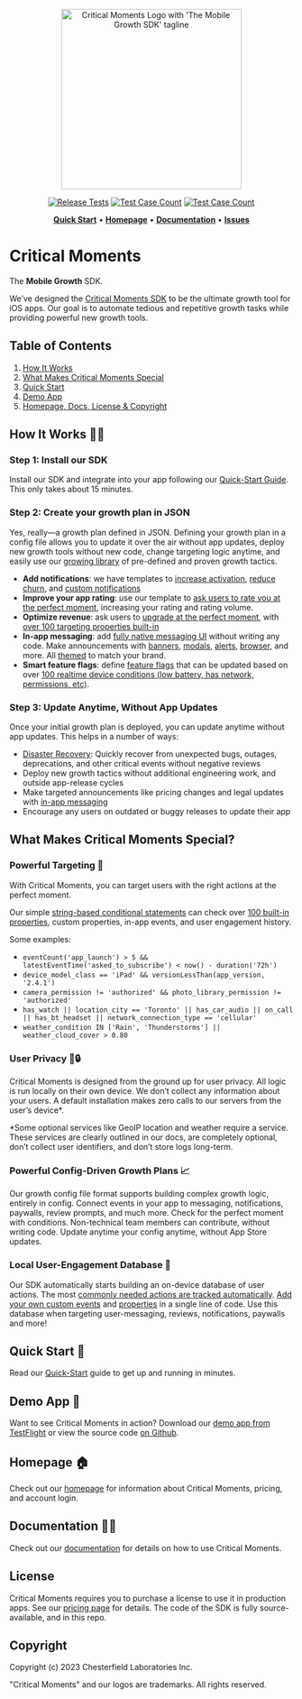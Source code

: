 
<p align="center">
  <a href="https://criticalmoments.io">
    <img width="320" alt="Critical Moments Logo with 'The Mobile Growth SDK' tagline" src="https://github.com/CriticalMoments/CriticalMoments/assets/848343/9f985505-264b-4b61-af7c-e79f15d01d54">
  </a>
</p>

<p align="center">
  <a href="https://github.com/CriticalMoments/CriticalMoments/actions/workflows/test_release.yml" target="_blank"><img src="https://github.com/CriticalMoments/CriticalMoments/actions/workflows/test_release.yml/badge.svg" alt="Release Tests"></a>
  <a href="https://github.com/CriticalMoments/CriticalMoments/blob/main/test_count.sh"><img src="https://img.shields.io/badge/Test_Case_Count-2550-brightgreen?logo=github&labelColor=32383f&logoColor=969da4" alt="Test Case Count" /></a>
  <a href="https://github.com/CriticalMoments/CriticalMoments/releases/latest"><img src="https://img.shields.io/github/v/release/CriticalMoments/CriticalMoments?color=brightgreen&labelColor=32383f&label=SPM%20Release" alt="Test Case Count" /></a>
</p>

<p align="center">
  <a href="https://docs.criticalmoments.io/quick-start"><strong>Quick Start</strong></a> •
  <a href="https://criticalmoments.io"><strong>Homepage</strong></a> •
  <a href="https://docs.criticalmoments.io"><strong>Documentation</strong></a> • 
  <a href="https://github.com/CriticalMoments/CriticalMoments/issues"><strong>Issues</strong></a>
</p>


# Critical Moments

The **Mobile Growth** SDK. 

We’ve designed the [Critical Moments SDK](https://criticalmoments.io) to be the ultimate growth tool for iOS apps. Our goal is to automate tedious and repetitive growth tasks while providing powerful new growth tools.


## Table of Contents
1. [How It Works](#how-it-works-)
2. [What Makes Critical Moments Special](#what-makes-critical-moments-special)
3. [Quick Start](#quick-start-)
4. [Demo App](#demo-app-)
5. [Homepage, Docs, License & Copyright](#homepage-)

## How It Works 👩‍💻

### Step 1: Install our SDK

Install our SDK and integrate into your app following our [Quick-Start Guide](https://docs.criticalmoments.io/quick-start). This only takes about 15 minutes.

### Step 2: Create your growth plan in JSON

Yes, really—a growth plan defined in JSON. Defining your growth plan in a config file allows you to update it over the air without app updates, deploy new growth tools without new code, change targeting logic anytime, and easily use our [growing library](https://criticalmoments.io/blog) of pre-defined and proven growth tactics. 

- **Add notifications**: we have templates to [increase activation](https://docs.criticalmoments.io/guides/reduce-app-churn-with-notifications#increase-activation-rate), [reduce churn](https://docs.criticalmoments.io/guides/reduce-app-churn-with-notifications#reduce-long-term-churn), and [custom notifications](https://docs.criticalmoments.io/guides/reduce-app-churn-with-notifications#step-5-add-custom-notification) 
- **Improve your app rating**: use our template to [ask users to rate you at the perfect moment](https://docs.criticalmoments.io/guides/improve-your-app-store-rating), increasing your rating and rating volume.
- **Optimize revenue**: ask users to [upgrade at the perfect moment](https://criticalmoments.io/features/grow_revenue), with [over 100 targeting properties built-in](https://docs.criticalmoments.io/conditional-targeting/built-in-properties)
- **In-app messaging**: add [fully native messaging UI](https://docs.criticalmoments.io/actions-in-app-messaging/actions-overview) without writing any code. Make announcements with [banners](https://docs.criticalmoments.io/actions-in-app-messaging/banners), [modals](https://docs.criticalmoments.io/actions-in-app-messaging/modals), [alerts](https://docs.criticalmoments.io/actions-in-app-messaging/alerts), [browser](https://docs.criticalmoments.io/actions-in-app-messaging/open-link), and more. All [themed](https://docs.criticalmoments.io/themes/theme-overview) to match your brand.
- **Smart feature flags**: define [feature flags](https://docs.criticalmoments.io/guides/feature-flags-guide) that can be updated based on over [100 realtime device conditions \(low battery, has network, permissions, etc\)](https://docs.criticalmoments.io/conditional-targeting/built-in-properties). 

### Step 3: Update Anytime, Without App Updates

Once your initial growth plan is deployed, you can update anytime without app updates. This helps in a number of ways:

- [Disaster Recovery](https://criticalmoments.io/features/disaster_recovery): Quickly recover from unexpected bugs, outages, deprecations, and other critical events without negative reviews
- Deploy new growth tactics without additional engineering work, and outside app-release cycles
- Make targeted announcements like pricing changes and legal updates with [in-app messaging](https://criticalmoments.io/features/in_app_messaging)
- Encourage any users on outdated or buggy releases to update their app

## What Makes Critical Moments Special?

### Powerful Targeting 🎯

With Critical Moments, you can target users with the right actions at the perfect moment.

Our simple [string-based conditional statements](https://docs.criticalmoments.io/conditional-targeting/intro-to-conditions) can check over [100 built-in properties](https://docs.criticalmoments.io/conditional-targeting/built-in-properties), custom properties, in-app events, and user engagement history. 

Some examples: 
- `eventCount('app_launch') > 5 && latestEventTime('asked_to_subscribe') < now() - duration('72h')`
- `device_model_class == 'iPad' && versionLessThan(app_version, '2.4.1')`
- `camera_permission != 'authorized' && photo_library_permission != 'authorized'`
- `has_watch || location_city == 'Toronto' || has_car_audio || on_call || has_bt_headset || network_connection_type == 'cellular'`
- `weather_condition IN ['Rain', 'Thunderstorms'] || weather_cloud_cover > 0.80`

### User Privacy 🔑🔒

Critical Moments is designed from the ground up for user privacy. All logic is run locally on their own device. We don’t collect any information about your users. A default installation makes zero calls to our servers from the user’s device*.

*Some optional services like GeoIP location and weather require a service. These services are clearly outlined in our docs, are completely optional, don’t collect user identifiers, and don’t store logs long-term.

### Powerful Config-Driven Growth Plans 📈

Our growth config file format supports building complex growth logic, entirely in config. Connect events in your app to messaging, notifications, paywalls, review prompts, and much more. Check for the perfect moment with conditions. Non-technical team members can contribute, without writing code. Update anytime your config anytime, without App Store updates. 

### Local User-Engagement Database 📙

Our SDK automatically starts building an on-device database of user actions. The most [commonly needed actions are tracked automatically](https://docs.criticalmoments.io/events/built-in-events). [Add your own custom events](https://docs.criticalmoments.io/events/event-overview) and [properties](https://docs.criticalmoments.io/conditional-targeting/custom-properties) in a single line of code. Use this database when targeting user-messaging, reviews, notifications, paywalls and more!

## Quick Start 🚀

Read our [Quick-Start](https://docs.criticalmoments.io/quick-start) guide to get up and running in minutes. 

## Demo App 

Want to see Critical Moments in action? Download our [demo app from TestFlight](https://testflight.apple.com/join/uSwscwu0) or view the source code [on Github](https://github.com/CriticalMoments/CriticalMoments/tree/main/ios/sample_app).

## Homepage 🏠

Check out our [homepage](https://criticalmoments.io) for information about Critical Moments, pricing, and account login.

## Documentation 👩‍💻

Check out our [documentation](https://docs.criticalmoments.io) for details on how to use Critical Moments.

## License

Critical Moments requires you to purchase a license to use it in production apps. See our [pricing page](https://criticalmoments.io/pricing) for details. The code of the SDK is fully source-available, and in this repo.

## Copyright

Copyright (c) 2023 Chesterfield Laboratories Inc.

"Critical Moments" and our logos are trademarks. All rights reserved.
